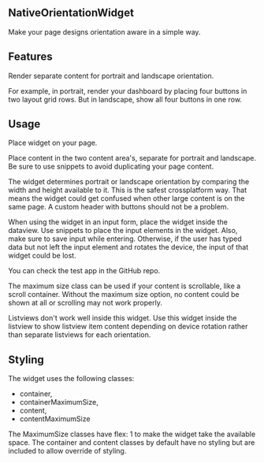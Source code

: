 ## NativeOrientationWidget
Make your page designs orientation aware in a simple way.

## Features
Render separate content for portrait and landscape orientation.

For example, in portrait, render your dashboard by placing four buttons in two layout grid rows. But in landscape, show all four buttons in one row.

## Usage
Place widget on your page.

Place content in the two content area's, separate for portrait and landscape. Be sure to use snippets to avoid duplicating your page content.

The widget determines portrait or landscape orientation by comparing the width and height available to it. This is the safest crossplatform way. That means the widget could get confused when other large content is on the same page. A custom header with buttons should not be a problem.

When using the widget in an input form, place the widget inside the dataview. Use snippets to place the input elements in the widget. Also, make sure to save input while entering. Otherwise, if the user has typed data but not left the input element and rotates the device, the input of that widget could be lost.

You can check the test app in the GitHub repo.

The maximum size class can be used if your content is scrollable, like a scroll container. Without the maximum size option, no content could be shown at all or scrolling may not work properly.

Listviews don't work well inside this widget. Use this widget inside the listview to show listview item content depending on device rotation rather than separate listviews for each orientation.

## Styling

The widget uses the following classes:
- container,
- containerMaximumSize,
- content,
- contentMaximumSize

The MaximumSize classes have flex: 1 to make the widget take the available space. The container and content classes by default have no styling but are included to allow override of styling.
